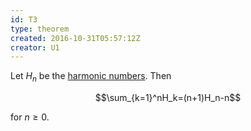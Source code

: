 ```yaml
---
id: T3
type: theorem
created: 2016-10-31T05:57:12Z
creator: U1
---
```

Let $H_n$ be the [harmonic numbers](D1#harmonic-number). Then

$$\sum_{k=1}^nH_k=(n+1)H_n-n$$

for $n\geq0$.